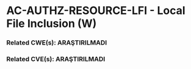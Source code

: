 # AC-AUTHZ-RESOURCE-LFI - Local File Inclusion (W)

### Related CWE(s): ARAŞTIRILMADI
### Related CVE(s): ARAŞTIRILMADI